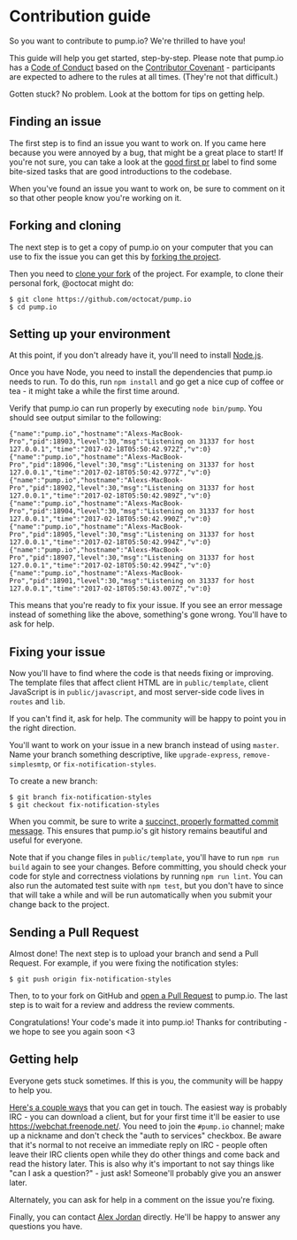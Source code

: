 # Contribution guide

So you want to contribute to pump.io? We're thrilled to have you!

This guide will help you get started, step-by-step. Please note that
pump.io has a [Code of Conduct][] based on
the [Contributor Covenant][] - participants are expected to adhere to
the rules at all times. (They're not that difficult.)

Gotten stuck? No problem. Look at the bottom for tips on getting help.

## Finding an issue

The first step is to find an issue you want to work on. If you came
here because you were annoyed by a bug, that might be a great place to
start! If you're not sure, you can take a look at
the [good first pr][] label to find some bite-sized tasks that are
good introductions to the codebase.

When you've found an issue you want to work on, be sure to comment on
it so that other people know you're working on it.

## Forking and cloning

The next step is to get a copy of pump.io on your computer that you
can use to fix the issue you can get this by [forking the project][].

Then you need to [clone your fork][] of the project. For example, to
clone their personal fork, @octocat might do:

    $ git clone https://github.com/octocat/pump.io
    $ cd pump.io

## Setting up your environment

At this point, if you don't already have it, you'll need to
install [Node.js][].

Once you have Node, you need to install the dependencies that pump.io
needs to run. To do this, run `npm install` and go get a nice cup of
coffee or tea - it might take a while the first time around.

Verify that pump.io can run properly by executing `node bin/pump`. You
should see output similar to the following:

    {"name":"pump.io","hostname":"Alexs-MacBook-Pro","pid":18903,"level":30,"msg":"Listening on 31337 for host 127.0.0.1","time":"2017-02-18T05:50:42.972Z","v":0}
    {"name":"pump.io","hostname":"Alexs-MacBook-Pro","pid":18906,"level":30,"msg":"Listening on 31337 for host 127.0.0.1","time":"2017-02-18T05:50:42.977Z","v":0}
    {"name":"pump.io","hostname":"Alexs-MacBook-Pro","pid":18902,"level":30,"msg":"Listening on 31337 for host 127.0.0.1","time":"2017-02-18T05:50:42.989Z","v":0}
    {"name":"pump.io","hostname":"Alexs-MacBook-Pro","pid":18904,"level":30,"msg":"Listening on 31337 for host 127.0.0.1","time":"2017-02-18T05:50:42.990Z","v":0}
    {"name":"pump.io","hostname":"Alexs-MacBook-Pro","pid":18905,"level":30,"msg":"Listening on 31337 for host 127.0.0.1","time":"2017-02-18T05:50:42.994Z","v":0}
    {"name":"pump.io","hostname":"Alexs-MacBook-Pro","pid":18907,"level":30,"msg":"Listening on 31337 for host 127.0.0.1","time":"2017-02-18T05:50:42.994Z","v":0}
    {"name":"pump.io","hostname":"Alexs-MacBook-Pro","pid":18901,"level":30,"msg":"Listening on 31337 for host 127.0.0.1","time":"2017-02-18T05:50:43.007Z","v":0}

This means that you're ready to fix your issue. If you see an error
message instead of something like the above, something's gone
wrong. You'll have to ask for help.

## Fixing your issue

Now you'll have to find where the code is that needs fixing or
improving. The template files that affect client HTML are in
`public/template`, client JavaScript is in `public/javascript`, and
most server-side code lives in `routes` and `lib`.

If you can't find it, ask for help. The community will be happy to
point you in the right direction.

You'll want to work on your issue in a new branch instead of using
`master`. Name your branch something descriptive, like
`upgrade-express`, `remove-simplesmtp`, or `fix-notification-styles`.

To create a new branch:

    $ git branch fix-notification-styles
    $ git checkout fix-notification-styles

When you commit, be sure to write
a [succinct, properly formatted commit message][commits]. This ensures
that pump.io's git history remains beautiful and useful for everyone.

Note that if you change files in `public/template`, you'll have to run
`npm run build` again to see your changes. Before committing, you
should check your code for style and correctness violations by running
`npm run lint`. You can also run the automated test suite with `npm
test`, but you don't have to since that will take a while and will be
run automatically when you submit your change back to the project.

## Sending a Pull Request

Almost done! The next step is to upload your branch and send a Pull
Request. For example, if you were fixing the notification styles:

    $ git push origin fix-notification-styles

Then, to to your fork on GitHub and [open a Pull Request][] to
pump.io. The last step is to wait for a review and address the review
comments.

Congratulations! Your code's made it into pump.io! Thanks for
contributing - we hope to see you again soon <3

## Getting help

Everyone gets stuck sometimes. If this is you, the community will be
happy to help you.

[Here's a couple ways][community] that you can get in touch. The
easiest way is probably IRC - you can download a client, but for your
first time it'll be easier to use https://webchat.freenode.net/. You
need to join the `#pump.io` channel; make up a nickname and don't
check the "auth to services" checkbox. Be aware that it's normal to
not receive an immediate reply on IRC - people often leave their IRC
clients open while they do other things and come back and read the
history later. This is also why it's important to not say things like
"can I ask a question?" - just ask! Someone'll probably give you an
answer later.

Alternately, you can ask for help in a comment on the issue you're
fixing.

Finally, you can contact [Alex Jordan][] directly. He'll be happy to
answer any questions you have.

 [Code of Conduct]: https://github.com/pump-io/pump.io/blob/master/CODE_OF_CONDUCT.md
 [Contributor Covenant]: http://contributor-covenant.org/
 [good first pr]: https://github.com/pump-io/pump.io/issues?q=is%3Aopen+is%3Aissue+label%3A%22good+first+pr%22
 [forking the project]: https://help.github.com/articles/fork-a-repo/
 [clone your fork]: https://help.github.com/articles/cloning-a-repository/
 [Node.js]: https://nodejs.org
 [commits]: http://chris.beams.io/posts/git-commit/
 [open a Pull Request]: https://help.github.com/articles/creating-a-pull-request/
 [community]: https://github.com/pump-io/pump.io/wiki/Community
 [Alex Jordan]: https://strugee.net/contact
